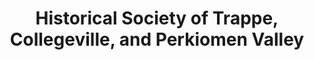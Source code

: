 ---
layout: repo
title: "Historical Society of Trappe, Collegeville, and Perkiomen Valley"
id: 15372
permalink: repos/15372/
---